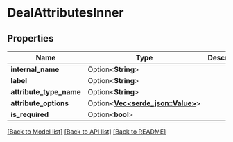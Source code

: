 # DealAttributesInner

## Properties

Name | Type | Description | Notes
------------ | ------------- | ------------- | -------------
**internal_name** | Option<**String**> |  | [optional]
**label** | Option<**String**> |  | [optional]
**attribute_type_name** | Option<**String**> |  | [optional]
**attribute_options** | Option<[**Vec<serde_json::Value>**](serde_json::Value.md)> |  | [optional]
**is_required** | Option<**bool**> |  | [optional]

[[Back to Model list]](../README.md#documentation-for-models) [[Back to API list]](../README.md#documentation-for-api-endpoints) [[Back to README]](../README.md)


